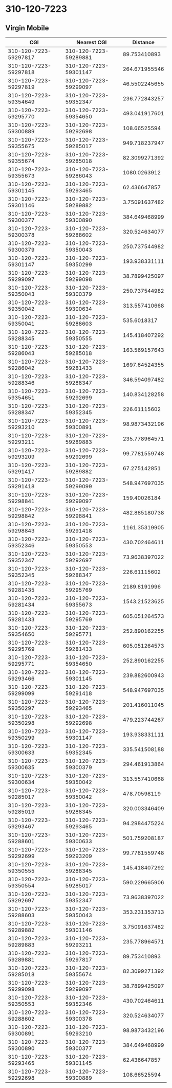 # 310-120-7223
## Virgin Mobile


| CGI | Nearest CGI | Distance |
|-----|-------------|----------|
| 310-120-7223-59297817 | 310-120-7223-59289881 | 89.753410893 |
| 310-120-7223-59297818 | 310-120-7223-59301147 | 264.671955546 |
| 310-120-7223-59297819 | 310-120-7223-59299097 | 46.5502245655 |
| 310-120-7223-59354649 | 310-120-7223-59352347 | 236.772843257 |
| 310-120-7223-59295770 | 310-120-7223-59354650 | 493.041917601 |
| 310-120-7223-59300889 | 310-120-7223-59292698 | 108.66525594 |
| 310-120-7223-59355675 | 310-120-7223-59285017 | 949.718237947 |
| 310-120-7223-59355674 | 310-120-7223-59285018 | 82.3099271392 |
| 310-120-7223-59355673 | 310-120-7223-59286043 | 1080.0263912 |
| 310-120-7223-59301145 | 310-120-7223-59293465 | 62.436647857 |
| 310-120-7223-59301146 | 310-120-7223-59289882 | 3.75091637482 |
| 310-120-7223-59300377 | 310-120-7223-59300890 | 384.649468999 |
| 310-120-7223-59300378 | 310-120-7223-59288602 | 320.524634077 |
| 310-120-7223-59300379 | 310-120-7223-59350043 | 250.737544982 |
| 310-120-7223-59301147 | 310-120-7223-59350299 | 193.938331111 |
| 310-120-7223-59299097 | 310-120-7223-59299098 | 38.7899425097 |
| 310-120-7223-59350043 | 310-120-7223-59300379 | 250.737544982 |
| 310-120-7223-59350042 | 310-120-7223-59300634 | 313.557410668 |
| 310-120-7223-59350041 | 310-120-7223-59288603 | 535.6018317 |
| 310-120-7223-59288345 | 310-120-7223-59350555 | 145.418407292 |
| 310-120-7223-59286043 | 310-120-7223-59285018 | 163.569157643 |
| 310-120-7223-59286042 | 310-120-7223-59281433 | 1697.64524355 |
| 310-120-7223-59288346 | 310-120-7223-59288347 | 346.594097482 |
| 310-120-7223-59354651 | 310-120-7223-59292699 | 140.834128258 |
| 310-120-7223-59288347 | 310-120-7223-59352345 | 226.61115602 |
| 310-120-7223-59293210 | 310-120-7223-59300891 | 98.9873432196 |
| 310-120-7223-59293211 | 310-120-7223-59289883 | 235.778964571 |
| 310-120-7223-59293209 | 310-120-7223-59292699 | 99.7781559748 |
| 310-120-7223-59291417 | 310-120-7223-59289882 | 67.275142851 |
| 310-120-7223-59291418 | 310-120-7223-59299099 | 548.947697035 |
| 310-120-7223-59298841 | 310-120-7223-59299097 | 159.40026184 |
| 310-120-7223-59298842 | 310-120-7223-59298841 | 482.885180738 |
| 310-120-7223-59298843 | 310-120-7223-59291418 | 1161.35319905 |
| 310-120-7223-59352346 | 310-120-7223-59350553 | 430.702464611 |
| 310-120-7223-59352347 | 310-120-7223-59292697 | 73.9638397022 |
| 310-120-7223-59352345 | 310-120-7223-59288347 | 226.61115602 |
| 310-120-7223-59281435 | 310-120-7223-59295769 | 2189.8191996 |
| 310-120-7223-59281434 | 310-120-7223-59355673 | 1543.21523625 |
| 310-120-7223-59281433 | 310-120-7223-59295769 | 605.051264573 |
| 310-120-7223-59354650 | 310-120-7223-59295771 | 252.890162255 |
| 310-120-7223-59295769 | 310-120-7223-59281433 | 605.051264573 |
| 310-120-7223-59295771 | 310-120-7223-59354650 | 252.890162255 |
| 310-120-7223-59293466 | 310-120-7223-59301145 | 239.882600943 |
| 310-120-7223-59299099 | 310-120-7223-59291418 | 548.947697035 |
| 310-120-7223-59350297 | 310-120-7223-59293465 | 201.416011045 |
| 310-120-7223-59350298 | 310-120-7223-59292698 | 479.223744267 |
| 310-120-7223-59350299 | 310-120-7223-59301147 | 193.938331111 |
| 310-120-7223-59300633 | 310-120-7223-59352345 | 335.541508188 |
| 310-120-7223-59300635 | 310-120-7223-59300379 | 294.461913864 |
| 310-120-7223-59300634 | 310-120-7223-59350042 | 313.557410668 |
| 310-120-7223-59285017 | 310-120-7223-59350042 | 478.70598119 |
| 310-120-7223-59285019 | 310-120-7223-59288345 | 320.003346409 |
| 310-120-7223-59293467 | 310-120-7223-59293465 | 94.2984475224 |
| 310-120-7223-59288601 | 310-120-7223-59300633 | 501.759208187 |
| 310-120-7223-59292699 | 310-120-7223-59293209 | 99.7781559748 |
| 310-120-7223-59350555 | 310-120-7223-59288345 | 145.418407292 |
| 310-120-7223-59350554 | 310-120-7223-59285017 | 590.229665906 |
| 310-120-7223-59292697 | 310-120-7223-59352347 | 73.9638397022 |
| 310-120-7223-59288603 | 310-120-7223-59350043 | 353.231353713 |
| 310-120-7223-59289882 | 310-120-7223-59301146 | 3.75091637482 |
| 310-120-7223-59289883 | 310-120-7223-59293211 | 235.778964571 |
| 310-120-7223-59289881 | 310-120-7223-59297817 | 89.753410893 |
| 310-120-7223-59285018 | 310-120-7223-59355674 | 82.3099271392 |
| 310-120-7223-59299098 | 310-120-7223-59299097 | 38.7899425097 |
| 310-120-7223-59350553 | 310-120-7223-59352346 | 430.702464611 |
| 310-120-7223-59288602 | 310-120-7223-59300378 | 320.524634077 |
| 310-120-7223-59300891 | 310-120-7223-59293210 | 98.9873432196 |
| 310-120-7223-59300890 | 310-120-7223-59300377 | 384.649468999 |
| 310-120-7223-59293465 | 310-120-7223-59301145 | 62.436647857 |
| 310-120-7223-59292698 | 310-120-7223-59300889 | 108.66525594 |
